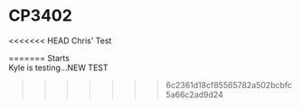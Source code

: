 # CP3402
<<<<<<< HEAD
Chris' Test <br>

=======
Starts<br>
Kyle is testing...NEW TEST<br>
>>>>>>> 6c2361d18cf85565782a502bcbfc5a66c2ad9d24
